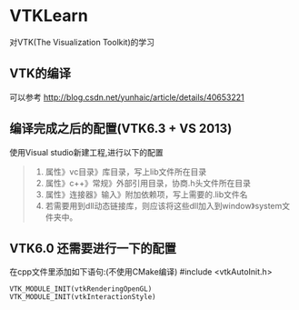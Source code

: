 # VTKLearn
对VTK(The Visualization Toolkit)的学习

## VTK的编译
可以参考 http://blog.csdn.net/yunhaic/article/details/40653221

## 编译完成之后的配置(VTK6.3 + VS 2013)
使用Visual studio新建工程,进行以下的配置
> 1. 属性》vc目录》库目录，写上lib文件所在目录
> 2. 属性》c++》常规》外部引用目录，协商.h头文件所在目录
> 3. 属性》连接器》输入》附加依赖项，写上需要的.lib文件名
> 4. 若需要用到dll动态链接库，则应该将这些dll加入到window》system文件夹中。


## VTK6.0 还需要进行一下的配置
在cpp文件里添加如下语句:(不使用CMake编译)
    #include <vtkAutoInit.h>
    
    VTK_MODULE_INIT(vtkRenderingOpenGL)
    VTK_MODULE_INIT(vtkInteractionStyle)
